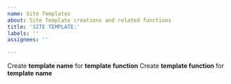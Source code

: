```yaml
---
name: Site Templates
about: Site Template creations and related functions
title: 'SITE TEMPLATE:'
labels: ''
assignees: ''

---
```


Create **template name** for **template function**
Create **template function** for **template name**
